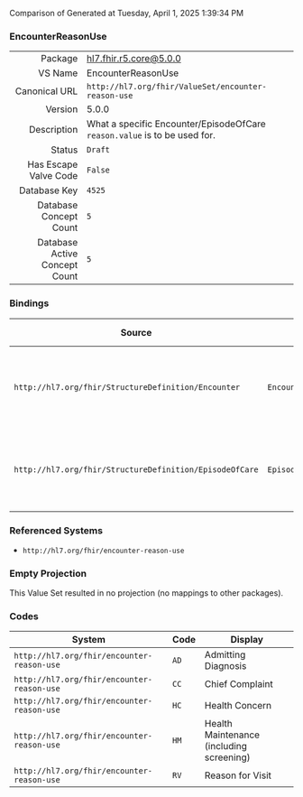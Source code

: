Comparison of 
Generated at Tuesday, April 1, 2025 1:39:34 PM

### EncounterReasonUse

|      |     |
| ---: | --- |
| Package | hl7.fhir.r5.core@5.0.0 |
| VS Name | EncounterReasonUse |
| Canonical URL | `http://hl7.org/fhir/ValueSet/encounter-reason-use` |
| Version | 5.0.0 |
| Description | What a specific Encounter/EpisodeOfCare `reason.value` is to be used for. |
| Status | `Draft` |
| Has Escape Valve Code | `False` |
| Database Key | `4525` |
| Database Concept Count | `5` |
| Database Active Concept Count | `5` |
### Bindings

| Source | Element | Binding | Strength | Element Short |
| ------ | ------- | ------- | -------- | ------------- |
| `http://hl7.org/fhir/StructureDefinition/Encounter` | `Encounter.reason.use` | `http://hl7.org/fhir/ValueSet/encounter-reason-use` | `Example` | What the reason value should be used for/as |
| `http://hl7.org/fhir/StructureDefinition/EpisodeOfCare` | `EpisodeOfCare.reason.use` | `http://hl7.org/fhir/ValueSet/encounter-reason-use` | `Example` | What the reason value should be used for/as |

### Referenced Systems

* `http://hl7.org/fhir/encounter-reason-use`
### Empty Projection

This Value Set resulted in no projection (no mappings to other packages).

### Codes

| System | Code | Display |
| ------ | ---- | ------- |
| `http://hl7.org/fhir/encounter-reason-use` | `AD` | Admitting Diagnosis |
| `http://hl7.org/fhir/encounter-reason-use` | `CC` | Chief Complaint |
| `http://hl7.org/fhir/encounter-reason-use` | `HC` | Health Concern |
| `http://hl7.org/fhir/encounter-reason-use` | `HM` | Health Maintenance (including screening) |
| `http://hl7.org/fhir/encounter-reason-use` | `RV` | Reason for Visit |
